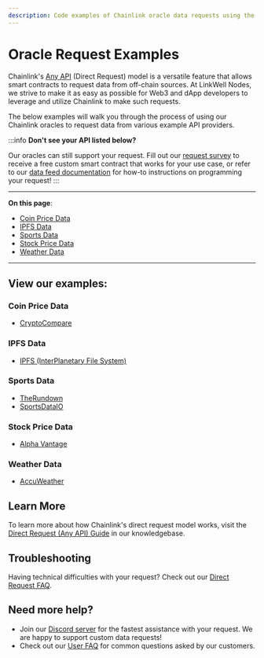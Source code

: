 ```yaml
---
description: Code examples of Chainlink oracle data requests using the direct request model.
---
```


# Oracle Request Examples 
Chainlink's [Any API](https://docs.chain.link/any-api/introduction) (Direct Request) model is a versatile feature that allows smart contracts to request data from off-chain sources. At LinkWell Nodes, we strive to make it as easy as possible for Web3 and dApp developers to leverage and utilize Chainlink to make such requests. 

The below examples will walk you through the process of using our Chainlink oracles to request data from various example API providers.


:::info 
**Don't see your API listed below?** 

Our oracles can still support your request. Fill out our [request survey](https://linkwellnodes.io/Getting-Started.html) to receive a free custom smart contract that works for your use case, or refer to our [data feed documentation](/services/direct-request-jobs/Jobs-and-Pricing) for how-to instructions on programming your request! 
:::

---

**On this page**:

* [Coin Price Data](#coin-price-data)
* [IPFS Data](#ipfs-data)
* [Sports Data](#sports-data)
* [Stock Price Data](#stock-price-data)
* [Weather Data](#weather-data)

---

## View our examples:

### Coin Price Data
* [CryptoCompare](/services/direct-request-jobs/examples/coin-price-data/CryptoCompare)

### IPFS Data
* [IPFS (InterPlanetary File System)](/services/direct-request-jobs/examples/ipfs-data/IPFS)

### Sports Data
* [TheRundown](/services/direct-request-jobs/examples/sports-data/TheRundown)
* [SportsDataIO](/services/direct-request-jobs/examples/sports-data/SportsDataIO)

### Stock Price Data
* [Alpha Vantage](/services/direct-request-jobs/examples/stock-price-data/Alpha-Vantage)

### Weather Data
* [AccuWeather](/services/direct-request-jobs/examples/weather-data/AccuWeather)

## Learn More

To learn more about how Chainlink's direct request model works, visit the [Direct Request (Any API) Guide](/knowledgebase/Direct-Request-Guide) in our knowledgebase.

## Troubleshooting

Having technical difficulties with your request? Check out our [Direct Request FAQ](/knowledgebase/faq/Chainlink-Users#direct-request-jobs).

## Need more help?
* Join our [Discord server](https://discord.gg/Xs6SjqVPUA) for the fastest assistance with your request. We are happy to support custom data requests!
* Check out our [User FAQ](/knowledgebase/faq/Chainlink-Users "FAQ - Chainlink Data Consumers") for common questions asked by our customers.
